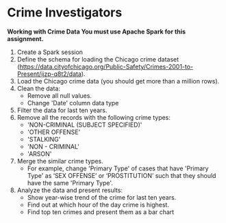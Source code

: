 # Crime Investigators
**Working with Crime Data 
You must use Apache Spark for this assignment.**
1. Create a Spark session
2. Define the schema for loading the Chicago crime dataset (https://data.cityofchicago.org/Public-Safety/Crimes-2001-to-Present/ijzp-q8t2/data).
3. Load the Chicago crime data (you should get more than a million rows).
4. Clean the data:
    - Remove all null values.
    - Change 'Date' column data type
5. Filter the data for last ten years.
6. Remove all the records with the following crime types:
    - 'NON-CRIMINAL (SUBJECT SPECIFIED)'
    - 'OTHER OFFENSE'
    - 'STALKING'
    - 'NON - CRIMINAL'
    - 'ARSON'
7. Merge the similar crime types.
    - For example, change 'Primary Type' of cases that have 'Primary Type' as ‘SEX OFFENSE’ or ‘PROSTITUTION’ such that they should have the same 'Primary Type'.
8. Analyze the data and present results:
    - Show year-wise trend of the crime for last ten years.
    - Find out at which hour of the day crime is highest.
    - Find top ten crimes and present them as a bar chart
